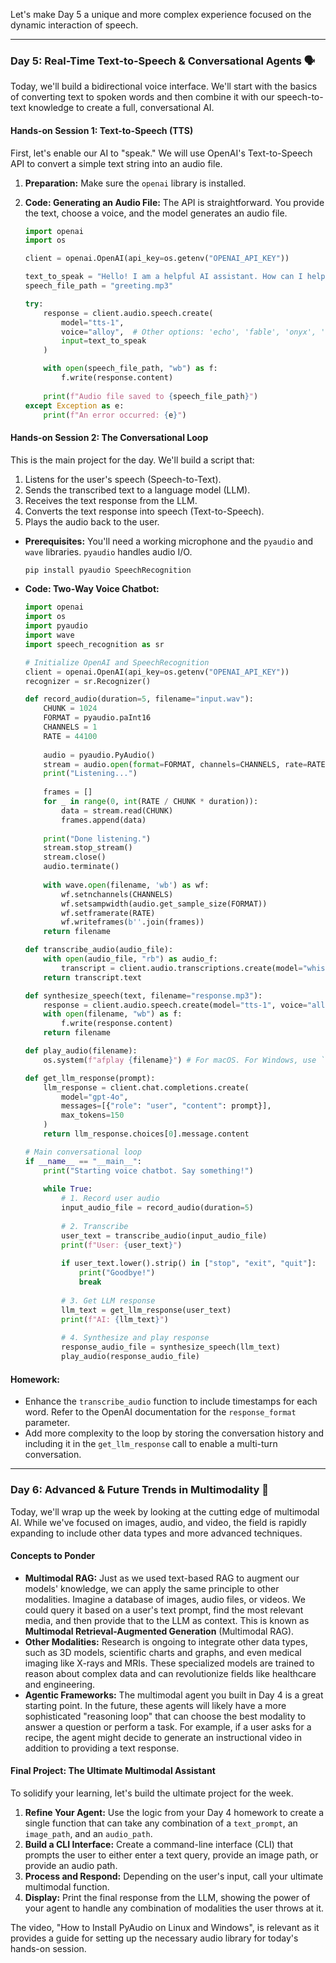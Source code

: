 Let's make Day 5 a unique and more complex experience focused on the dynamic interaction of speech. 

-----

### Day 5: Real-Time Text-to-Speech & Conversational Agents 🗣️

Today, we'll build a bidirectional voice interface. We'll start with the basics of converting text to spoken words and then combine it with our speech-to-text knowledge to create a full, conversational AI.

#### **Hands-on Session 1: Text-to-Speech (TTS)**

First, let's enable our AI to "speak." We will use OpenAI's Text-to-Speech API to convert a simple text string into an audio file.

1.  **Preparation:** Make sure the `openai` library is installed.

2.  **Code: Generating an Audio File:** The API is straightforward. You provide the text, choose a voice, and the model generates an audio file.

    ```python
    import openai
    import os

    client = openai.OpenAI(api_key=os.getenv("OPENAI_API_KEY"))

    text_to_speak = "Hello! I am a helpful AI assistant. How can I help you today?"
    speech_file_path = "greeting.mp3"

    try:
        response = client.audio.speech.create(
            model="tts-1",
            voice="alloy",  # Other options: 'echo', 'fable', 'onyx', 'nova', 'shimmer'
            input=text_to_speak
        )

        with open(speech_file_path, "wb") as f:
            f.write(response.content)
            
        print(f"Audio file saved to {speech_file_path}")
    except Exception as e:
        print(f"An error occurred: {e}")
    ```

#### **Hands-on Session 2: The Conversational Loop**

This is the main project for the day. We'll build a script that:

1.  Listens for the user's speech (Speech-to-Text).
2.  Sends the transcribed text to a language model (LLM).
3.  Receives the text response from the LLM.
4.  Converts the text response into speech (Text-to-Speech).
5.  Plays the audio back to the user.

<!-- end list -->

  * **Prerequisites:** You'll need a working microphone and the `pyaudio` and `wave` libraries. `pyaudio` handles audio I/O.

    ```bash
    pip install pyaudio SpeechRecognition
    ```

  * **Code: Two-Way Voice Chatbot:**

    ```python
    import openai
    import os
    import pyaudio
    import wave
    import speech_recognition as sr

    # Initialize OpenAI and SpeechRecognition
    client = openai.OpenAI(api_key=os.getenv("OPENAI_API_KEY"))
    recognizer = sr.Recognizer()

    def record_audio(duration=5, filename="input.wav"):
        CHUNK = 1024
        FORMAT = pyaudio.paInt16
        CHANNELS = 1
        RATE = 44100
        
        audio = pyaudio.PyAudio()
        stream = audio.open(format=FORMAT, channels=CHANNELS, rate=RATE, input=True, frames_per_buffer=CHUNK)
        print("Listening...")
        
        frames = []
        for _ in range(0, int(RATE / CHUNK * duration)):
            data = stream.read(CHUNK)
            frames.append(data)
            
        print("Done listening.")
        stream.stop_stream()
        stream.close()
        audio.terminate()
        
        with wave.open(filename, 'wb') as wf:
            wf.setnchannels(CHANNELS)
            wf.setsampwidth(audio.get_sample_size(FORMAT))
            wf.setframerate(RATE)
            wf.writeframes(b''.join(frames))
        return filename

    def transcribe_audio(audio_file):
        with open(audio_file, "rb") as audio_f:
            transcript = client.audio.transcriptions.create(model="whisper-1", file=audio_f)
        return transcript.text

    def synthesize_speech(text, filename="response.mp3"):
        response = client.audio.speech.create(model="tts-1", voice="alloy", input=text)
        with open(filename, "wb") as f:
            f.write(response.content)
        return filename

    def play_audio(filename):
        os.system(f"afplay {filename}") # For macOS. For Windows, use `start {filename}`

    def get_llm_response(prompt):
        llm_response = client.chat.completions.create(
            model="gpt-4o",
            messages=[{"role": "user", "content": prompt}],
            max_tokens=150
        )
        return llm_response.choices[0].message.content

    # Main conversational loop
    if __name__ == "__main__":
        print("Starting voice chatbot. Say something!")
        
        while True:
            # 1. Record user audio
            input_audio_file = record_audio(duration=5)
            
            # 2. Transcribe
            user_text = transcribe_audio(input_audio_file)
            print(f"User: {user_text}")
            
            if user_text.lower().strip() in ["stop", "exit", "quit"]:
                print("Goodbye!")
                break
            
            # 3. Get LLM response
            llm_text = get_llm_response(user_text)
            print(f"AI: {llm_text}")
            
            # 4. Synthesize and play response
            response_audio_file = synthesize_speech(llm_text)
            play_audio(response_audio_file)
    ```

#### **Homework:**

  * Enhance the `transcribe_audio` function to include timestamps for each word. Refer to the OpenAI documentation for the `response_format` parameter.
  * Add more complexity to the loop by storing the conversation history and including it in the `get_llm_response` call to enable a multi-turn conversation.

-----

### Day 6: Advanced & Future Trends in Multimodality 🚀

Today, we'll wrap up the week by looking at the cutting edge of multimodal AI. While we've focused on images, audio, and video, the field is rapidly expanding to include other data types and more advanced techniques.

#### **Concepts to Ponder**

  * **Multimodal RAG:** Just as we used text-based RAG to augment our models' knowledge, we can apply the same principle to other modalities. Imagine a database of images, audio files, or videos. We could query it based on a user's text prompt, find the most relevant media, and then provide that to the LLM as context. This is known as **Multimodal Retrieval-Augmented Generation** (Multimodal RAG).
  * **Other Modalities:** Research is ongoing to integrate other data types, such as 3D models, scientific charts and graphs, and even medical imaging like X-rays and MRIs. These specialized models are trained to reason about complex data and can revolutionize fields like healthcare and engineering.
  * **Agentic Frameworks:** The multimodal agent you built in Day 4 is a great starting point. In the future, these agents will likely have a more sophisticated "reasoning loop" that can choose the best modality to answer a question or perform a task. For example, if a user asks for a recipe, the agent might decide to generate an instructional video in addition to providing a text response.

#### **Final Project: The Ultimate Multimodal Assistant**

To solidify your learning, let's build the ultimate project for the week.

1.  **Refine Your Agent:** Use the logic from your Day 4 homework to create a single function that can take any combination of a `text_prompt`, an `image_path`, and an `audio_path`.
2.  **Build a CLI Interface:** Create a command-line interface (CLI) that prompts the user to either enter a text query, provide an image path, or provide an audio path.
3.  **Process and Respond:** Depending on the user's input, call your ultimate multimodal function.
4.  **Display:** Print the final response from the LLM, showing the power of your agent to handle any combination of modalities the user throws at it.

The video, "How to Install PyAudio on Linux and Windows", is relevant as it provides a guide for setting up the necessary audio library for today's hands-on session.